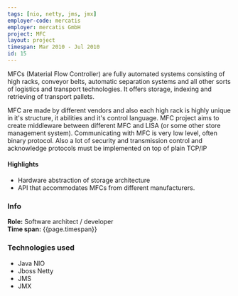```yaml
---
tags: [nio, netty, jms, jmx]
employer-code: mercatis
employer: mercatis GmbH
project: MFC
layout: project
timespan: Mar 2010 - Jul 2010
id: 15
---
```


MFCs (Material Flow Controller) are fully automated systems consisting of high racks, conveyor belts, automatic separation systems and all other sorts of logistics and transport technologies. It offers storage, indexing and retrieving of transport pallets.

MFC are made by different vendors and also each high rack is highly unique in it's structure, it abilities and it's control language. MFC project aims to create middle­ware between different MFC and LISA (or some other store management system). Communicating with MFC is very low level, often binary protocol. Also a lot of security and transmission control and acknowledge protocols must be implemented on top of plain TCP/IP

#### Highlights
* Hardware abstraction of storage architecture
* API that accommodates MFCs from different manufacturers.

### Info
**Role:** Software architect / developer  
**Time span:**  {{page.timespan}}

### Technologies used
* Java NIO
* Jboss Netty
* JMS
* JMX
